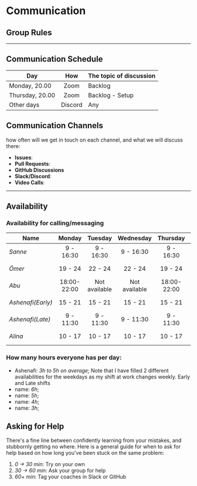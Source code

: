 # Communication

## Group Rules

<!-- any general rules you'd like to set for your group? -->

---

## Communication Schedule

| Day | How | The topic of discussion |
| --- | :-: | ----------------------- |
| Monday, 20.00 | Zoom | Backlog      |
| Thursday, 20.00 | Zoom | Backlog - Setup |
| Other days | Discord | Any          |

## Communication Channels

how often will we get in touch on each channel, and what we will discuss there:

- **Issues**:
- **Pull Requests**:
- **GitHub Discussions**
- **Slack/Discord**:
- **Video Calls**:

---

## Availability

### Availability for calling/messaging

| Name    | Monday  | Tuesday | Wednesday | Thursday | Friday  | Saturday | Sunday  |
| ------ | :-----: | :-----: | :-------: | :------: | :-----: | :------: | :-----: |
| _Sanne_| 9 - 16:30 | 9 - 16:30 | 9 - 16:30  | 9 - 16:30| 9 - 16:30| on apointment  | on apointment |
| _Ömer_| 19 - 24 | 22 - 24 | 22 - 24  | 19 - 24 | 19 - 24 | 19 - 24   | 19 - 24  |
| _Abu_| 18:00-22:00 | Not available | Not available  | 18:00-22:00| 18:00-22:00| 10 - 17:00  | 10 - 17:00 |
| _Ashenafi(Early)_| 15 - 21 | 15 - 21 | 15 - 21 | 15 - 21 | 15 - 21 | 13 - 24   | 13 - 24  |
| _Ashenafi(Late)_| 9 - 11:30 | 9 - 11:30 | 9 - 11:30 | 9 - 11:30 | 9 - 11:30 | 13-24   | 13 - 24  |
| _Alina_| 10 - 17 |  10 - 17 |  10 - 17 |  10 - 17 |  10 - 17 |  ----  |  10 - 17  |

### How many hours everyone has per day:

- Ashenafi: _3h to 5h on average_; Note that I have filled 2 different availabilities for the weekdays as my shift at work changes weekly. Early and Late shifts
- name: _6h_;
- name: _5h_;
- name: _4h_;
- name: _3h_;

## Asking for Help

There's a fine line between confidently learning from your mistakes, and stubbornly getting no where. Here is a general guide for when to ask for help based on how long you've been stuck on the same problem:

1. _0 -> 30 min_: Try on your own
2. _30 -> 60 min_: Ask your group for help
3. _60+ min_: Tag your coaches in Slack or GitHub
